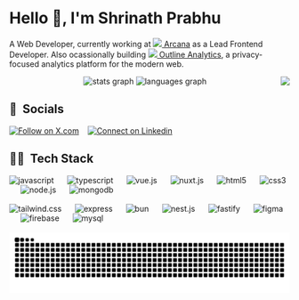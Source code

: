 <h1>Hello 👋, I'm Shrinath Prabhu</h1>

A Web Developer, currently working at <a href="https://arcana.network" target="_blank"><img src="https://avatars.githubusercontent.com/u/82495837?s=200&v=4" width="12" /> Arcana</a> as a Lead Frontend Developer. Also ocassionally building <a href="https://useoutline.xyz" target="_blank"><img src="https://avatars.githubusercontent.com/u/132091068?s=200&v=4" width="16" /> Outline Analytics</a>, a privacy-focused analytics platform for the modern web.

<div align="center">
    <img src="https://github-readme-stats.vercel.app/api?username=shrinathprabhu&hide_title=false&hide_rank=false&show_icons=true&include_all_commits=true&count_private=true&disable_animations=false&theme=vue-dark&locale=en&hide_border=false" height="150" alt="stats graph"  />
    <img src="https://github-readme-stats.vercel.app/api/top-langs?username=shrinathprabhu&locale=en&hide_title=false&layout=compact&card_width=320&langs_count=5&theme=vue-dark&hide_border=false" height="150" alt="languages graph"  />
<img align="right" height="120" src="https://media1.tenor.com/m/Ch4VFEjuI7IAAAAC/anime-boy.gif"  />
    <!-- <img src="https://streak-stats.demolab.com/?user=shrinathprabhu&theme=vue-dark&date_format=M%20j%5B%2C%20Y%5D" height="150" alt="streak graph"  /> -->
</div>

<h2>🤝 &nbsp;Socials</h2>
<p>
</a><a target="_blank" href="https://twitter.com/shrinath_prabhu" style="display: inline-block;"><img src="https://img.shields.io/static/v1?message=x.com&logo=x&label=&color=000000&logoColor=white&labelColor=&style=for-the-badge" height="32" alt="Follow on X.com"  /></a>
<img width="8" />
<a target="_blank" href="https://www.linkedin.com/in/shrinath-prabhu" style="display: inline-block;"><img src="https://img.shields.io/static/v1?message=LinkedIn&logo=linkedin&label=&color=0077B5&logoColor=white&labelColor=&style=for-the-badge" height="32" alt="Connect on Linkedin"  /></a>
</p>

<h2>🧑‍💻 &nbsp;Tech Stack</h2>
<div align="left">
    <img src="https://cdn.jsdelivr.net/gh/devicons/devicon@latest/icons/javascript/javascript-original.svg" height="48" alt="javascript" />
    <img width="16" />
    <img src="https://cdn.jsdelivr.net/gh/devicons/devicon/icons/typescript/typescript-original.svg" height="48" alt="typescript"  />
    <img width="16" />
    <img src="https://cdn.jsdelivr.net/gh/devicons/devicon@latest/icons/vuejs/vuejs-original-wordmark.svg" height="48" alt="vue.js"  />
    <img width="16" />
    <img src="https://cdn.jsdelivr.net/gh/devicons/devicon@latest/icons/nuxtjs/nuxtjs-original-wordmark.svg" height="48" alt="nuxt.js" />
    <img width="16" />
    <img src="https://cdn.jsdelivr.net/gh/devicons/devicon@latest/icons/html5/html5-original-wordmark.svg" height="48" alt="html5"  />
    <img width="16" />
    <img src="https://cdn.jsdelivr.net/gh/devicons/devicon@latest/icons/css3/css3-original-wordmark.svg" height="48" alt="css3"  />
    <img width="16" />
    <img src="https://cdn.jsdelivr.net/gh/devicons/devicon@latest/icons/nodejs/nodejs-original-wordmark.svg" height="48" alt="node.js" />
    <img width="16" />
    <img src="https://cdn.jsdelivr.net/gh/devicons/devicon@latest/icons/mongodb/mongodb-original-wordmark.svg" height="48" alt="mongodb"  />
    <br /><br />
    <img src="https://cdn.jsdelivr.net/gh/devicons/devicon@latest/icons/tailwindcss/tailwindcss-original-wordmark.svg"  height="48" alt="tailwind.css" />
    <img width="16" />
    <img src="https://cdn.jsdelivr.net/gh/devicons/devicon@latest/icons/express/express-original-wordmark.svg" height="48" alt="express" />
    <img width="16" />
    <img src="https://cdn.jsdelivr.net/gh/devicons/devicon@latest/icons/bun/bun-original.svg" height="48" alt="bun" />
    <img width="16" />
    <img src="https://cdn.jsdelivr.net/gh/devicons/devicon@latest/icons/nestjs/nestjs-original-wordmark.svg" height="48" alt="nest.js" />
    <img width="16" />
    <img src="https://cdn.jsdelivr.net/gh/devicons/devicon@latest/icons/fastify/fastify-plain-wordmark.svg" height="48" alt="fastify" />
   <img width="16" />
    <img src="https://cdn.jsdelivr.net/gh/devicons/devicon@latest/icons/figma/figma-original.svg" height="48" alt="figma" />
    <img width="16" />
    <img src="https://cdn.jsdelivr.net/gh/devicons/devicon@latest/icons/firebase/firebase-original-wordmark.svg" height="48" alt="firebase" />
    <img width="16" />
    <img src="https://cdn.jsdelivr.net/gh/devicons/devicon@latest/icons/mysql/mysql-original-wordmark.svg" height="48" alt="mysql" />

</div>

<!-- <h2>✒️ Blogs</h2>
<ul>
<li><a target="_blank" href="https://medium.com/arcana-network-blog/vue-3-composition-api-basics-and-patterns-44813f2c785d">Vue 3 Composition API: Basics and Patterns</a></li>
</ul> -->

<!-- [![Shrinath's Github Trophies](https://github-profile-trophy.vercel.app/?username=shrinathprabhu&column=7&theme=dracula)](https://github.com/anuraghazra/github-readme-stats) -->

<br clear="both">

<div align="center">
<img src="https://raw.githubusercontent.com/shrinathprabhu/shrinathprabhu/output/snake.svg" alt="Snake animation" />
</div>

<!-- <a href="https://paypal.me/shrinathprabhu" target="_blank">
<img src="https://cdn-icons-png.flaticon.com/512/174/174861.png" width="16" height="16" alt="Paypal" />
</a>&nbsp;&nbsp;
<a href="https://ko-fi.com/shrinath" target="_blank">
<img src="https://www.vectorlogo.zone/logos/ko-fi/ko-fi-icon.svg" width="16" height="16" alt="Ko-fi" />
</a>
<a href="https://www.buymeacoffee.com/shrinathprabhu" target="_blank">
<img src="https://www.buymeacoffee.com/assets/img/guidelines/logo-mark-1.svg" width="16" height="16" alt="Buy Me a Coffee" />
</a> -->
